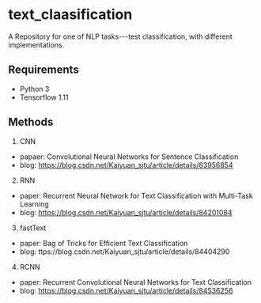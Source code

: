 # text_claasification
A Repository for one of NLP tasks---test classification, with different implementations.
## Requirements
- Python 3
- Tensorflow 1.11
## Methods
1. CNN 
- papaer: Convolutional Neural Networks for Sentence Classification
- blog: https://blog.csdn.net/Kaiyuan_sjtu/article/details/83956854
2. RNN
- paper: Recurrent Neural Network for Text Classification with Multi-Task Learning
- blog: https://blog.csdn.net/Kaiyuan_sjtu/article/details/84201084
3. fastText
- paper: Bag of Tricks for Efficient Text Classification
- blog: ttps://blog.csdn.net/Kaiyuan_sjtu/article/details/84404290
4. RCNN
- paper: Recurrent Convolutional Neural Networks for Text Classification
- blog: https://blog.csdn.net/Kaiyuan_sjtu/article/details/84536256
